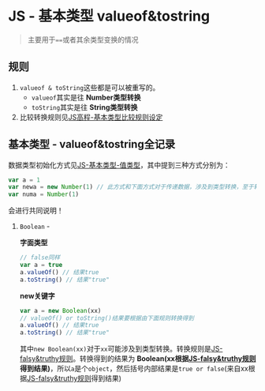 # JS - 基本类型 valueof&tostring
> 主要用于`==`或者其余类型变换的情况

## 规则

1. `valueof & toString`这些都是可以被重写的。
    * `valueof`其实是往 **Number类型转换**
    * `toString`其实是往 **String类型转换**
2. 比较转换规则见[JS高程-基本类型比较规则设定]()

## 基本类型 - valueof&tostring全记录

数据类型初始化方式见[JS-基本类型-值类型]()，其中提到三种方式分别为：

```JavaScript
var a = 1
var newa = new Number(1) // 此方式和下面方式对于传递数据，涉及到类型转换，至于转换得到什么结果。此时需要联合来看
var numa = Number(1)
```

会进行共同说明！

1. `Boolean` - 

    **字面类型**

    ```JavaScript
    // false同样
    var a = true
    a.valueOf() // 结果true
    a.toString() // 结果"true"
    ```

    **new关键字**

    ```JavaScript
    var a = new Boolean(xx)
    // valueOf() or toString()结果要根据由下面规则转换得到
    a.valueOf() // 结果true
    a.toString() // 结果"true"
    ```

    其中`new Boolean(xx)`对于`xx`可能涉及到类型转换。转换规则是[JS-falsy&truthy规则]()。转换得到的结果为 **Boolean(xx根据[JS-falsy&truthy规则]()得到结果)**，所以`a`是个`object`，然后括号内部结果是`true or false`(来自xx根据[JS-falsy&truthy规则]()得到结果)
